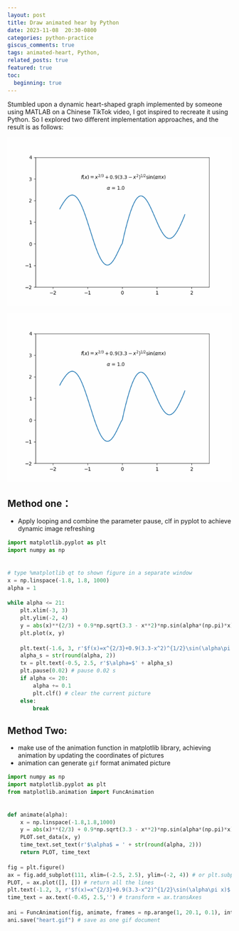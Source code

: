 ```yaml
---
layout: post
title: Draw animated hear by Python
date: 2023-11-08  20:30-0800
categories: python-practice
giscus_comments: true
tags: animated-heart, Python,
related_posts: true
featured: true
toc:
  beginning: true
---
```


Stumbled upon a dynamic heart-shaped graph implemented by someone using MATLAB on a Chinese TikTok video, I got inspired to recreate it using Python. So I explored two different implementation approaches, and the result is as follows:

<p align="center">
  <img src="https://raw.githubusercontent.com/RobinChen121/robinchen121.github.io/master/assets/img/heart.gif" />
</p>

![](https://raw.githubusercontent.com/RobinChen121/robinchen121.github.io/master/assets/img/heart.gif)

## Method one：

- Apply looping and combine the parameter pause, clf in pyplot to achieve dynamic image refreshing

```python
import matplotlib.pyplot as plt
import numpy as np


# type %matplotlib qt to shown figure in a separate window
x = np.linspace(-1.8, 1.8, 1000)
alpha = 1

while alpha <= 21:
    plt.xlim(-3, 3)
    plt.ylim(-2, 4)
    y = abs(x)**(2/3) + 0.9*np.sqrt(3.3 - x**2)*np.sin(alpha*(np.pi)*x)
    plt.plot(x, y)

    plt.text(-1.6, 3, r'$f(x)=x^{2/3}+0.9(3.3-x^2)^{1/2}\sin(\alpha\pi x)$')
    alpha_s = str(round(alpha, 2))
    tx = plt.text(-0.5, 2.5, r'$\alpha=$' + alpha_s)
    plt.pause(0.02) # pause 0.02 s
    if alpha <= 20:
        alpha += 0.1
        plt.clf() # clear the current picture
    else:
        break
```

## Method Two:

- make use of the animation function in matplotlib library, achieving animation by updating the coordinates of pictures
- animation can generate `gif` format animated picture

```python
import numpy as np
import matplotlib.pyplot as plt
from matplotlib.animation import FuncAnimation


def animate(alpha):
    x = np.linspace(-1.8,1.8,1000)
    y = abs(x)**(2/3) + 0.9*np.sqrt(3.3 - x**2)*np.sin(alpha*(np.pi)*x)
    PLOT.set_data(x, y)
    time_text.set_text(r'$\alpha$ = ' + str(round(alpha, 2)))
    return PLOT, time_text

fig = plt.figure()
ax = fig.add_subplot(111, xlim=(-2.5, 2.5), ylim=(-2, 4)) # or plt.subplot
PLOT, = ax.plot([], []) # return all the lines
plt.text(-1.2, 3, r'$f(x)=x^{2/3}+0.9(3.3-x^2)^{1/2}\sin(\alpha\pi x)$')
time_text = ax.text(-0.45, 2.5,'') # transform = ax.transAxes

ani = FuncAnimation(fig, animate, frames = np.arange(1, 20.1, 0.1), interval = 20, repeat = False)
ani.save("heart.gif") # save as one gif document
```
